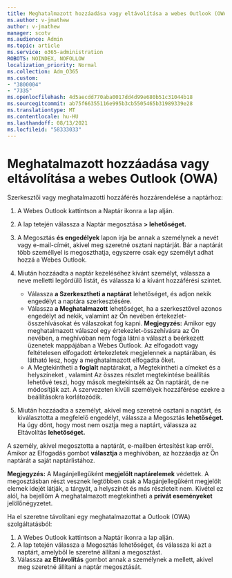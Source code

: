 ```yaml
---
title: Meghatalmazott hozzáadása vagy eltávolítása a webes Outlook (OWA)
ms.author: v-jmathew
author: v-jmathew
manager: scotv
ms.audience: Admin
ms.topic: article
ms.service: o365-administration
ROBOTS: NOINDEX, NOFOLLOW
localization_priority: Normal
ms.collection: Adm_O365
ms.custom:
- "3800004"
- "7335"
ms.openlocfilehash: 4d5aecdd770aba0017dd4d99e680b51c31044b18
ms.sourcegitcommit: ab75f66355116e995b3cb5505465b31989339e28
ms.translationtype: MT
ms.contentlocale: hu-HU
ms.lasthandoff: 08/13/2021
ms.locfileid: "58333033"
---
```

# <a name="how-to-add-or-remove-a-delegate-in-outlook-on-the-web-owa"></a>Meghatalmazott hozzáadása vagy eltávolítása a webes Outlook (OWA)

Szerkesztői vagy meghatalmazotti hozzáférés hozzárendelése a naptárhoz:

1. A Webes Outlook kattintson a Naptár ikonra a lap alján.
2. A lap tetején válassza a Naptár megosztása **> lehetőséget.**
3. A Megosztás **és engedélyek** lapon írja be annak a személynek a nevét vagy e-mail-címét, akivel meg szeretné osztani naptárját. Bár a naptárát több személlyel is megoszthatja, egyszerre csak egy személyt adhat hozzá a Webes Outlook.
4. Miután hozzáadta a naptár kezeléséhez kívánt személyt, válassza a neve melletti legördülő listát, és válassza ki a kívánt hozzáférési szintet.

    - Válassza **a Szerkesztheti a naptárat** lehetőséget, és adjon nekik engedélyt a naptára szerkesztésére.
    - Válassza **a Meghatalmazott** lehetőséget, ha a szerkesztővel azonos engedélyt ad nekik, valamint az Ön nevében értekezlet-összehívásokat és válaszokat fog kapni.
    **Megjegyzés:** Amikor egy meghatalmazott válaszol egy értekezlet-összehívásra az Ön nevében, a meghívóban nem fogja látni a választ a beérkezett üzenetek mappájában a Webes Outlook. Az elfogadott vagy feltételesen elfogadott értekezletek megjelennek a naptárában, és látható lesz, hogy a meghatalmazott elfogadta őket.
    - A Megtekintheti a **foglalt** naptárakat, a Megtekintheti a  címeket és a helyszíneket , valamint Az összes részlet megtekintése beállítás lehetővé teszi, hogy mások megtekintsék az Ön naptárát, de ne módosítják azt.  A szervezeten kívüli személyek hozzáférése ezekre a beállításokra korlátozódik.

5. Miután hozzáadta a személyt, akivel meg szeretné osztani a naptárt, és kiválasztotta a megfelelő engedélyt, válassza a Megosztás **lehetőséget.** Ha úgy dönt, hogy most nem osztja meg a naptárt, válassza az Eltávolítás **lehetőséget.**

A személy, akivel megosztotta a naptárát, e-mailben értesítést kap erről. Amikor az Elfogadás gombot **választja** a meghívóban, az hozzáadja az Ön naptárát a saját naptárlistához.

**Megjegyzés:** A Magánjellegűként **megjelölt naptárelemek** védettek. A megosztásban részt vesznek legtöbben csak a Magánjellegűként megjelölt elemek idejét látják, a tárgyát, a helyszínét és más részleteit nem. Kivétel ez alól, ha bejellöm A meghatalmazott megtekintheti a **privát eseményeket** jelölőnégyzetet.

Ha el szeretne távolítani egy meghatalmazottat a Outlook (OWA) szolgáltatásból:

1. A Webes Outlook kattintson a Naptár ikonra a lap alján.
2. A lap tetején válassza a Megosztás lehetőséget, és válassza ki azt a naptárt, amelyből le szeretné állítani a megosztást.
3. Válassza **az Eltávolítás** gombot annak a személynek a mellett, akivel meg szeretné állítani a naptár megosztását.
